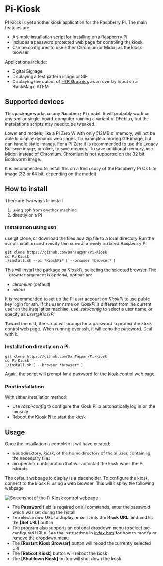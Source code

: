 # Pi-Kiosk

PI Kiosk is yet another kiosk application for the Raspberry Pi. The main features are:
- A simple installation script for installing on a Raspberry Pi
- Includes a password protected web page for controling the kiosk
- Can be configured to use either Chromium or Midori as the kiosk browser

Applications include:
- Digital Signage
- Displaying a test pattern image or GIF
- Displaying the output of [H2R Graphics](https://h2r.graphics/) as an overlay input on a BlackMagic ATEM

## Supported devices

This package works on any Raspberry Pi model. It will probably work on any similar single-board-computer running a variant of DFebian, but the installations scripts may need to be tweaked.

Lower end models, like a Pi Zero W with only 512MB of memory, will not be able to display dynamic web pages, for example a moving GIF image, but can handle static images. For a Pi Zero it is recommended to use the Legacy Bullseye image, or older, to save memory. To save additional memory, use Midori instead of Chromium. Chromium is not supported on the 32 bit Bookworm image.

It is recommended to install this on a fresh copy of the Raspberry Pi OS Lite image (32 or 64 bit, depending on the model)

## How to install
There are two ways to install
1. using ssh from another machine
2. directly on a Pi

### Installation using ssh

use git clone, or download the files as a zip file to a local directory 
Run the script install.sh and specify the name of a newly installed Raspberry Pi
```
git clone https://github.com/DanTappan/Pi-Kiosk
cd Pi-Kiosk
./install.sh --pi *KioskPi* [ --browser *browser* ]
```

This will install the package on *KioskPi*, selecting the selected browser. The *--browser* argument is optional, options are:
- *chromium* (default)
- *midori*

It is recommended to set up the Pi user account on *KioskPi* to use public key login for ssh. If the user name on *KioskPi* is different from the current user on the installation machine, use *.ssh/config* to select a user name, or specify as *user*@*KioskPi*

Toward the end, the script will prompt for a password to protect the kiosk control web page. When running over ssh, it will echo the password. Deal with it.

### Installation directly on a Pi

```
git clone https://github.com/DanTappan/Pi-Kiosk
cd Pi-Kiosk
./install.sh [ --browser *browser* ]
```

Again, the script will prompt for a password for the kiosk control web page.

### Post installation

With either installation method:
- Use *raspi-config* to configure the Kiosk Pi to automatically log in on the console
- Reboot the Kiosk Pi to start the kiosk

## Usage

Once the installation is complete it will have created:
- a subdirectory, *kiosk*, of the home directory of the pi user, containing the necessary files
- an openbox configuration that will autostart the kiosk when the Pi reboots

The default webpage to display is a placeholder. To configure the kiosk, connect to the kiosk Pi using a web browser. This will display the following webpage

![Screenshot of the Pi Kiosk control webpage](https://dantappan.net/wp-content/uploads/2024/12/KioskPage.png)


- The **Password** field is required on all commands, enter the password which was set during the install
- To select a new URL to display, enter it into the **Kiosk URL** field and hit the **[Set URL]** button
- The program also supports an optional dropdown menu to select pre-configured URLs. See the instructions in [index.html](https://github.com/DanTappan/Pi-Kiosk/blob/main/index.html) for how to modify or remove the dropdown menu
- The **[Restart Kiosk Browser]** button will reload the currently selected URL
- The **[Reboot Kiosk]** button will reboot the kiosk
- The **[Shutdown Kiosk]** button will shut down the kiosk



